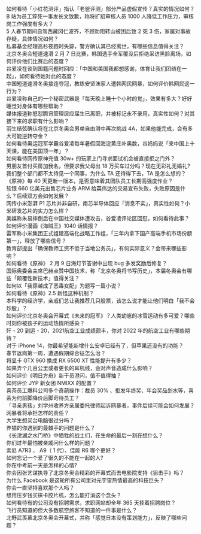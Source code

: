 如何看待「小红花测评」指认「老爸评测」部分产品虚假宣传？真实的情况如何？  
B 站为员工猝死一事发长文致歉，称将扩招审核人员 1000 人降低工作压力，审核岗工作强度有多大？  
5 人春节期间自驾西藏冈仁波齐，不顾劝阻转山被困后致 2 死 3 伤，家属对事故存疑，具体情况如何？  
私募基金经理高杉夜跑时失踪，警方确认其已经离世，有哪些信息值得关注？  
北京冬奥会短道速滑 2 月 7 日比赛，韩国选手全军覆没后拒绝采访黑脸离场，如何评价他们比赛后的态度？  
谷爱凌在谈到国籍问题时回应：「中国和美国我都想感谢，体育让我们团结在一起」，如何看待她对此的态度？  
中国短道速滑冬奥接连夺冠，教练安贤洙家人遭韩网民网暴，如何评价韩网民这一行为？  
谷爱凌称自己的一个秘密武器是「每天晚上睡十个小时的觉」，效果有多大？好好睡觉对身体有哪些帮助？  
媒体报道称怒怼腾讯管理层应届生已离职，并被标记永不录用，真实性如何？对其接下来的求职有什么影响？  
羽生结弦确认将在北京冬奥会男单自由滑中再次挑战 4A，如果他能完成，会有多大可能逆转夺金？  
如何看待奥运冠军学霸谷爱凌每年暑假回海淀黄庄补奥数，谷妈妈说「来中国上十天课，能在美国顶一年」？  
如何看待网传原神充值 30w+ 的玩家上门寻求面试机会被直接拒之门外？  
男朋友首付买房加我名，但要求我父母出 18 万买车过分吗？现在无彩礼无婚礼?  
我们整个部门都不太待见一个同事，为什么 TA 还待得下去，TA 是怎么想的？  
《原神》每 40 天更新一版本，是否意味着其团队员工长期高强度作业？  
软银 660 亿美元出售芯片业务 ARM 给英伟达的交易宣布失败，失败原因是什么？后续双方会如何发展？  
网传小米澎湃 P1 芯片并非自研，南芯半导体回应「消息不实」，真实性如何？小米研发芯片的实力怎么样？  
美媒称朱易摔倒后在中国社交媒体遭攻击，谷爱凌评论区回怼，如何看待此事？  
如何评价漫画《海贼王》1040 话情报？  
雷军称小米集团正式组建高端化战略工作组，「三年内拿下国产高端手机市场份额第一」，释放了哪些信号？  
教育部提出「确保教师工资不低于当地公务员」，有何实际意义？会带来哪些影响？  
如何看待《原神》 2 月 9 日海灯节答谢中出现 bug 多发奖励后修复？  
国际奥委会主席巴赫点赞中国技术，称「北京冬奥将书写历史」，本届冬奥会有哪些「颠覆性新技术」值得关注？  
如何以「我穿越成了恶毒女配」为题写一篇小说？  
如何看待《原神》2.5 新怪这种机制？  
本科学的经济学，亲戚们总让我推荐几只股票，该怎么说才能让他们明白「我不会炒股」？  
如何评价北京冬奥会开幕式《未来的冠军》？人类幼崽的冰雪运动有多可爱？哪些时刻你被孩子的运动热情所感染？  
歼 - 20 到运 - 20，2021航空工业成绩颇丰，你对 2022 年的航空工业有哪些期待？  
对于 iPhone 14，你最希望能新增什么安卓已经有了，但苹果还没有的功能？  
春节返岗第一周，遭遇假期综合征怎么治？  
将显卡 GTX 960 换成 RX 6500 XT 性能提升有多少？  
如果弄个几百公里或者更长的耳机线，会对声音造成什么影响？  
如何评价《明日方舟》新干员澄闪，值不值得抽？  
如何评价 JYP 新女团 NMIXX 的配置？  
喜茶员工爆料公司多个奇葩操作：裁员 30% 、拒发年终奖、年会奖品划水等，喜茶为何前脚降价后脚苛待员工？  
「寻亲男孩」刘学州收养方亲属委托律师起诉网暴者，事件后续可能会如何发展？网暴者将承担怎样的责任？  
大学生想买台电脑很过分吗？  
养猫的你遇到的最棘手的问题是什么？  
《长津湖之水门桥》中牺牲的战士们，在生命的最后一刻在想什么？  
你们过年最怕被亲戚问什么样的问题？  
索尼 A7R3 、 A9（ 1 代）、佳能 R6 哪个更好？  
如何忘记一个爱了很久的不能在一起的人?  
你在中考前一天是怎样的心情?  
你会因张艺谋执导了北京冬奥会精彩的开幕式而去电影院支持《狙击手》吗？  
为什么 Facebook 是这轮所有公司里对元宇宙热情最高的科技巨头？  
你会一直坚持喜欢那个人吗？  
想用压岁钱买徕卡胶片机，怎么能打消这个念头？  
如何看待有的公司没有招聘需求，求职网站却全年 365 天挂着招聘岗位？  
飞行员知道的但大多数航空旅客不知道的一件事是什么？  
北野武羡慕北京冬奥会开幕式，并称「感觉日本没有策划能力」，反映了哪些问题？  
